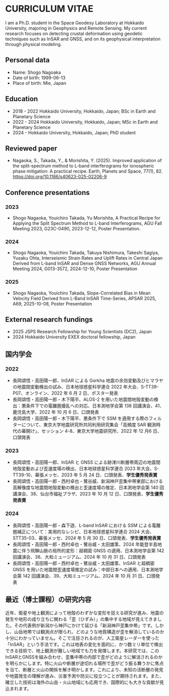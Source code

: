 # CURRICULUM VITAE
I am a Ph.D. student in the Space Geodesy Laboratory at Hokkaido University, majoring in Geophysics and Remote Sensing.
My current research focuses on detecting crustal deformation using geodetic techniques such as InSAR and GNSS, and on its geophysical interpretation through physical modeling.
## Personal data
- Name: Shogo Nagoaka
- Date of birth: 1999-06-13
- Place of birth: Mie, Japan
## Education
- 2018 - 2022 Hokkaido University, Hokkaido, Japan; BSc in Earth and Planetary Science
- 2022 - 2024 Hokkaido University, Hokkaido, Japan; MSc in Earth and Planetary Science
- 2024 - Hokkaido University, Hokkaido, Japan; PhD student
## Reviewed paper
- Nagaoka, S., Takada, Y., & Morishita, Y. (2025). Improved application of the split-spectrum method to L-band interferograms for ionospheric phase mitigation: A practical recipe. Earth, Planets and Space, 77(1), 82. https://doi.org/10.1186/s40623-025-02206-9
## Conference presentations
### 2023
- Shogo Nagaoka, Youichiro Takada, Yu Morishita, A Practical Recipe for Applying the Split Spectrum Method to L-band Interferograms, AGU Fall Meeting 2023, G23C-0490, 2023-12-12, Poster Presentation.
<!--  -->
### 2024
- Shogo Nagaoka, Youichiro Takada, Takuya Nishimura, Takeshi Sagiya, Yusaku Ohta, Interseismic Strain Rates and Uplift Rates in Central Japan Derived from L-band InSAR and Dense GNSS Networks, AGU Annual Meeting 2024, G013-3572, 2024-12-10, Poster Presentation
### 2025
- Shogo Nagaoka, Youichiro Takada, Slope-Correlated Bias in Mean Velocity Field Derived from L-Band InSAR Time-Series, APSAR 2025, A69, 2025-10-08, Poster Presentation
<!--
- Shogo Nagaoka, Youichiro Takada, Takuya Nishimura, Takeshi Sagiya, Yusaku Ohta, High-resolution Interseismic Crustal Deformation Mapping in Strain Concentration Zone within the Volcanic Arc Using L-band InSAR and Ultra-dense GNSS Network, AGU Annual Meeting 2025, G013-????, 2025-??-??, ????
- Shogo Nagaoka, Youichiro Takada, Takuya Nishimura, Takeshi Sagiya, Yusaku Ohta, Localized Crustal Deformation Along the Hida Mountain Range Following the
2024 Noto Peninsula Earthquake Detected by Dense Geodetic Observations, AGU Annual Meeting 2025, G010-????, 2025-??-??, ????
-->
## External research fundings
- 2025 JSPS Research Fellowship for Young Scientists (DC2), Japan
- 2024 Hokkaido University EXEX doctoral fellowship, Japan

## 国内学会
### 2022
- 長岡頌悟・高田陽一郎、InSAR による Gorkha 地震の余効変動及びヒマラヤの地震間変動検出の試み、日本地球惑星科学連合 2022 年大会、S-TT39-P07、オンライン、2022 年 6 月 2 日、ポスター発表
- 長岡頌悟・高田陽一郎・木下陽平、ALOS-2 を用いた地震間地殻変動の検出：悪条件下での電離圏擾乱への対応、日本測地学会第 138 回講演会、41、鹿児島大学、2022 年 10 月 6 日、口頭発表
- 長岡頌悟・高田陽一郎・木下陽平、悪条件下で SSM を適用する際のフィルターについて、東京大学地震研究所共同利用研究集会「高頻度 SAR 観測時代の幕開け」、セッション 4-8、東京大学地震研究所、2022 年 12 月6 日、口頭発表
### 2023
- 長岡頌悟・高田陽一郎、InSAR と GNSS による跡津川断層帯周辺の地震間地殻変動および歪速度場の検出、日本地球惑星科学連合 2023 年大会、S-TT39-10、幕張メッセ、2023 年 5 月 24 日、口頭発表、**学生優秀発表賞**
- 長岡頌悟・高田陽一郎・西村卓也・鷺谷威、新潟神戸歪集中帯東部における高解像度な地震間地殻変動の検出と歪速度場の推定、日本測地学会第 140 回講演会、38、仙台市福祉プラザ、2023 年 10 月 12 日、口頭発表、**学生優秀発表賞**
### 2024
- 長岡頌悟・高田陽一郎・森下遊、L-band InSAR における SSM による電離圏補正について：実用的なレシピ、日本地球惑星科学連合 2024 大会、STT35-03、幕張メッセ、2024 年 5 月 30 日、口頭発表、**学生優秀発表賞**
- 長岡頌悟・高田陽一郎・西村卓也・鷺谷威・太田雄策、2024 年能登半島地震に伴う飛騨山脈の局所的変形：超稠密 GNSS の適用、日本測地学会第 142 回講演会、38、大和ミュージアム、2024 年 10 月 31 日、口頭発表
- 長岡頌悟・高田陽一郎・西村卓也・鷺谷威・太田雄策、InSAR と超稠密 GNSS を用いた地震間歪速度場推定の試み：中部日本への適用、日本測地学会第 142 回講演会、39、大和ミュージアム、2024 年 10 月 31 日、口頭発表
<!--
### 2025
-->
## 最近（博士課程）の研究内容
近年、衛星や地上観測によって地殻のわずかな変形を捉える研究が進み、地震の発生や地形の成り立ちに関わる「歪（ひずみ）」の集中する地域が見えてきました。その代表例が新潟から神戸にかけて延びる「新潟神戸歪集中帯」です。しかし、山岳地帯では観測点が限られ、どのような地質構造が歪を解消しているのか十分にわかっていません。そこで注目されるのが、人工衛星レーダーを使った「InSAR」という手法です。これは地表の変化を面的に、かつ数ミリ単位で検出できる技術で、地上観測が難しい地域でも力を発揮します。本研究では、このInSARとGNSSを組み合わせ、歪集中帯の内部で歪がどのように解消されるのかを明らかにします。特に火山や断層が途切れる場所で歪がどう振る舞うかに焦点を当て、断層と火山の関係を解き明かします。これにより、未知の活断層の発見や地震発生の理解が進み、災害予測や防災に役立つことが期待されます。また、確立した技術は海外の山岳・火山地域にも応用でき、国際的にも大きな貢献が見込まれます。
